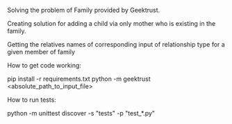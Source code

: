 Solving the problem of Family provided by Geektrust.

Creating solution for adding a child via only mother who is existing in the family.

Getting the relatives names of corresponding input of relationship type for a given member of family

How to get code working:

pip install -r requirements.txt
python -m geektrust <absolute_path_to_input_file>


How to run tests:

python -m unittest discover -s "tests" -p "test_*.py"